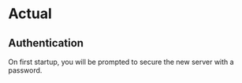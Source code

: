# Actual

## Authentication
On first startup, you will be prompted to secure the new server with a password.
